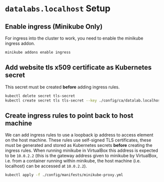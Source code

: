 # `datalabs.localhost` Setup

## Enable ingress (Minikube Only)

For ingress into the cluster to work, you need to enable the minikube ingress addon.

```bash
minikube addons enable ingress
```

## Add website tls x509 certificate as Kubernetes secret

This secret must be created __before__ adding ingress rules.

```bash
kubectl delete secret tls-secret
kubectl create secret tls tls-secret --key ./config/ca/datalab.localhost.key --cert ./config/ca/datalab.localhost.crt -n devtest
```

## Create ingress rules to point back to host machine

We can add ingress rules to use a loopback ip address to access element on the
host machine. These rules use self-signed TLS certificates, these must be
generated and stored as Kubernetes secrets __before__ creating the ingress
rules. When running minikube in VirtualBox this address is expected to be
`10.0.2.2` (this is the gateway address given to minikube by VirtualBox, i.e. from
a container running within minikube, the host machine (i.e. localhost) can be accessed
at `10.0.2.2`).

```bash
kubectl apply -f ./config/manifests/minikube-proxy.yml
```
